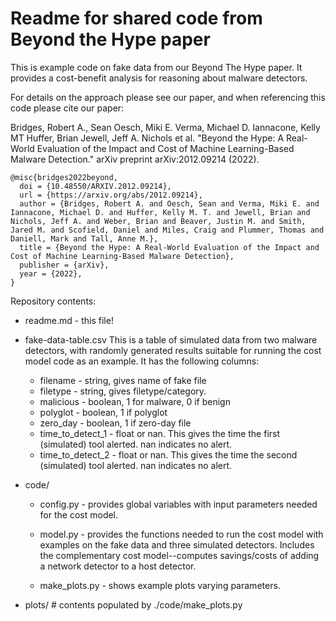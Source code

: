 # Readme for shared code from Beyond the Hype paper

This is example code on fake data from our Beyond The Hype paper. It provides a cost-benefit analysis for reasoning about malware detectors.

For details on the approach please see our paper, and when referencing this code please cite our paper:

Bridges, Robert A., Sean Oesch, Miki E. Verma, Michael D. Iannacone, Kelly MT Huffer, Brian Jewell, Jeff A. Nichols et al. "Beyond the Hype: A Real-World Evaluation of the Impact and Cost of Machine Learning-Based Malware Detection." arXiv preprint arXiv:2012.09214 (2022).

```
@misc{bridges2022beyond,
  doi = {10.48550/ARXIV.2012.09214},
  url = {https://arxiv.org/abs/2012.09214},  
  author = {Bridges, Robert A. and Oesch, Sean and Verma, Miki E. and Iannacone, Michael D. and Huffer, Kelly M. T. and Jewell, Brian and Nichols, Jeff A. and Weber, Brian and Beaver, Justin M. and Smith, Jared M. and Scofield, Daniel and Miles, Craig and Plummer, Thomas and Daniell, Mark and Tall, Anne M.},
  title = {Beyond the Hype: A Real-World Evaluation of the Impact and Cost of Machine Learning-Based Malware Detection},  
  publisher = {arXiv},  
  year = {2022},
}
```


Repository contents:

- readme.md - this file!

- fake-data-table.csv
  This is a table of simulated data from two malware detectors, with randomly generated results suitable for running the cost model code as an example. It has the following columns:
  - filename - string, gives name of fake file
  - filetype - string, gives filetype/category.
  - malicious - boolean, 1 for malware, 0 if benign
  - polyglot - boolean, 1 if polyglot
  - zero_day - boolean, 1 if zero-day file
  - time_to_detect_1 - float or nan. This gives the time the first (simulated) tool alerted. nan indicates no alert.
  - time_to_detect_2 - float or nan. This gives the time the second (simulated) tool alerted. nan indicates no alert.

- code/

  - config.py - provides global variables with input parameters needed for the cost model.

  - model.py - provides the functions needed to run the cost model with examples on the fake data and three simulated detectors. Includes the complementary cost model--computes savings/costs of adding a network detector to a host detector.

  - make_plots.py - shows example plots varying parameters.

- plots/ # contents populated by ./code/make_plots.py
